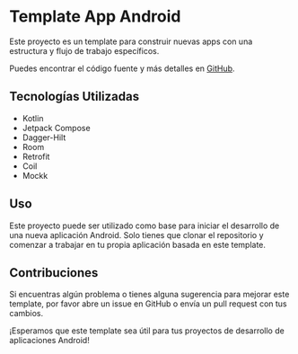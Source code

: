 # Template App Android

Este proyecto es un template para construir nuevas apps con una estructura y flujo de trabajo específicos. 

Puedes encontrar el código fuente y más detalles en [GitHub](https://github.com/angelhr28/TemplateApp).

## Tecnologías Utilizadas

- Kotlin
- Jetpack Compose
- Dagger-Hilt
- Room
- Retrofit
- Coil
- Mockk

## Uso

Este proyecto puede ser utilizado como base para iniciar el desarrollo de una nueva aplicación Android. Solo tienes que clonar el repositorio y comenzar a trabajar en tu propia aplicación basada en este template.

## Contribuciones

Si encuentras algún problema o tienes alguna sugerencia para mejorar este template, por favor abre un issue en GitHub o envía un pull request con tus cambios.

¡Esperamos que este template sea útil para tus proyectos de desarrollo de aplicaciones Android!

